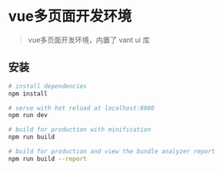 # vue多页面开发环境

> vue多页面开发环境，内置了 vant ui 库

## 安装

``` bash
# install dependencies
npm install

# serve with hot reload at localhost:8080
npm run dev

# build for production with minification
npm run build

# build for production and view the bundle analyzer report
npm run build --report
```
